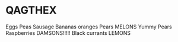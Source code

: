 # QAGTHEX
Eggs Peas Sausage
Bananas
oranges
Pears
MELONS
Yummy Pears
Raspberries
DAMSONS!!!!!
Black currants
LEMONS
